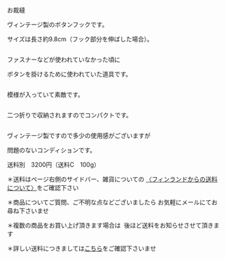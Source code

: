 <link rel="stylesheet" type="text/css" href="/assets/css/styles.css">

お裁縫

ヴィンテージ製のボタンフックです。

サイズは長さ約9.8cm（フック部分を伸ばした場合）。

<img alt="" src="http://blog.cnobi.jp/v1/blog/user/71e35865e9e62f3f9d70420d6124d2ab/1382442572"/>

ファスナーなどが使われていなかった頃に

ボタンを掛けるために使われていた道具です。

<img alt="" src="http://blog.cnobi.jp/v1/blog/user/71e35865e9e62f3f9d70420d6124d2ab/1382442573"/>

模様が入っていて素敵です。

<img alt="" src="http://blog.cnobi.jp/v1/blog/user/71e35865e9e62f3f9d70420d6124d2ab/1382442574"/>

二つ折りで収納されますのでコンパクトです。

<img alt="" src="http://blog.cnobi.jp/v1/blog/user/71e35865e9e62f3f9d70420d6124d2ab/1382442575"/>

ヴィンテージ製ですので多少の使用感がございますが

問題のないコンディションです。

送料別　3200円（送料C　100g）

＊送料はページ右側のサイドバー、雑貨についての
[〈フィンランドからの送料について〉](https://dkzakka.github.io/2005/03/31/雑貨について.html)をご確認下さい

＊商品についてご質問、ご不明な点などございましたら
お気軽にメールにてお尋ね下さいませ

＊複数の商品をお買い上げ頂きます場合は 
後ほど送料をお知らせさせて頂きます

＊詳しい送料につきましては[こちら](http://dkzakka.blog.shinobi.jp/Entry/3385/)をご確認下さいませ